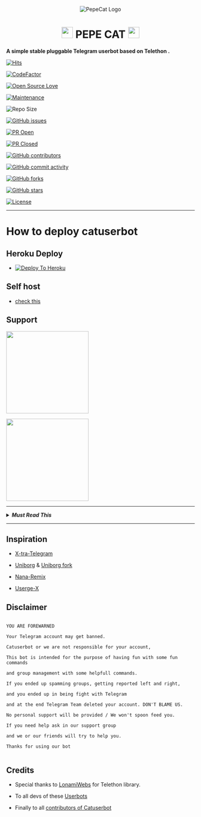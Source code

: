<p align="center">
 
<img src="https://telegra.ph/file/4860c8e1a5a56d0616b79.png" alt="PepeCat Logo">
 
</p>
 
<h1 align="center"><img src="./userbot/helpers/resources/Music.gif" width="30px"> <b>PEPE CAT</b> <img src="./userbot/helpers/resources/Music.gif" width="30px"></h1>
 
<b>A simple stable pluggable Telegram userbot based on Telethon .</b>
 
[![Hits](https://hits.seeyoufarm.com/api/count/incr/badge.svg?url=https%3A%2F%2Fgithub.com%2Fsandy1709%2Fcatuserbot&count_bg=%2379C83D&title_bg=%23555555&icon=&icon_color=%23E7E7E7&title=hits&edge_flat=false)](https://github.com/sandy1709/catuserbot)
 
[![CodeFactor](https://www.codefactor.io/repository/github/prono69/pepecat/badge?&style=flat-square)](https://www.codefactor.io/repository/github/prono69/pepecat)
 
[![Open Source Love](https://badges.frapsoft.com/os/v2/open-source.png?v=103)](https://github.com/ellerbrock/open-source-badges/)
 
[![Maintenance](https://img.shields.io/badge/Maintained%3F-yes-green?&style=flat-square)](https://GitHub.com/prono69/pepecat/graphs/commit-activity) 
 
![Repo Size](https://img.shields.io/github/repo-size/prono69/pepecat?&style=flat-square&logo=github)
 
[![GitHub issues](https://img.shields.io/github/issues/prono69/pepecat?&style=flat-square&logo=github)](https://github.com/prono69/pepecat/issues)
 
[![PR Open](https://img.shields.io/github/issues-pr/prono69/pepecat?&style=flat-square&logo=github)](https://github.com/prono69/pepecat/pulls)
 
[![PR Closed](https://img.shields.io/github/issues-pr-closed/sandy1709/catuserbot?&style=flat-square&logo=github)](https://github.com/sandy1709/catuserbot/pulls?q=is:closed)
 
[![GitHub contributors](https://img.shields.io/github/contributors/sandy1709/catuserbot?&style=flat-square&logo=github)](https://GitHub.com/sandy1709/catuserbot/graphs/contributors/)
 
[![GitHub commit activity](https://img.shields.io/github/commit-activity/m/prono69/pepecat?&style=flat-square&logo=github)](https://github.com/prono69/pepecat/graphs/commit-activity)
 
[![GitHub forks](https://img.shields.io/github/forks/sandy1709/catuserbot?&style=flat-square&logo=github)](https://github.com/sandy1709/catuserbot/fork)
 
[![GitHub stars](https://img.shields.io/github/stars/sandy1709/catuserbot?&style=flat-square&logo=github)](https://github.com/sandy1709/catuserbot/stargazers)
 
[![License](https://img.shields.io/github/license/prono69/pepecat?&style=flat-square&logo=github)](https://github.com/prono69/pepecat/blob/master/LICENSE)
 
----
 
# How to deploy catuserbot
 
## Heroku Deploy
 
- [![Deploy To Heroku](https://www.herokucdn.com/deploy/button.svg)](https://github.com/Mr-confused/nekopack)
 
## Self host
 
- [check this](https://catuserbot.gitbook.io/catuserbot/tutorial/self-host)
 
## Support
 
<a href="https://t.me/catuserbot17"><img src="https://img.shields.io/badge/Channel%20Support%3F-yes-green?&style=flat-square?&logo=telegram" width=220px></a></p>
 
<a href="https://t.me/catuserbot_support"><img src="https://img.shields.io/badge/Group%20Support%3F-yes-green?&style=flat-square?&logo=telegram" width=220px></a></p>
 
---
 
<details>
 
<summary><b><i>Must Read This</i></b></summary>
 
* This bot contains some strong NSFW modules.
 
* Make sure you are at least 18 years old.
 
* Some NSFW category may can disturb you.
 
</details>
 
---
 
## Inspiration
 
- [X-tra-Telegram](https://github.com/Dark-Princ3/X-tra-Telegram)
 
- [Uniborg](https://github.com/SpEcHiDe/UniBorg) & [Uniborg fork](https://github.com/ravana69/PornHub)
 
- [Nana-Remix](https://github.com/pokurt/Nana-Remix)
 
- [Userge-X](https://github.com/code-rgb/USERGE-X/)
 
## Disclaimer
 
```
 
YOU ARE FOREWARNED
 
Your Telegram account may get banned. 
 
Catuserbot or we are not responsible for your account, 
 
This bot is intended for the purpose of having fun with some fun commands 
 
and group management with some helpfull commands.
 
If you ended up spamming groups, getting reported left and right, 
 
and you ended up in being fight with Telegram 
 
and at the end Telegram Team deleted your account. DON'T BLAME US.
 
No personal support will be provided / We won't spoon feed you. 
 
If you need help ask in our support group 
 
and we or our friends will try to help you.
 
Thanks for using our bot 
 
```
 
## Credits
 
- Special thanks to [LonamiWebs](https://github.com/LonamiWebs/Telethon/) for Telethon library.
 
- To all devs of these [Userbots](https://github.com/sandy1709/catuserbot/tree/bugs#inspiration)
 
- Finally to all [contributors of Catuserbot](https://github.com/sandy1709/catuserbot/graphs/contributors)
 
 